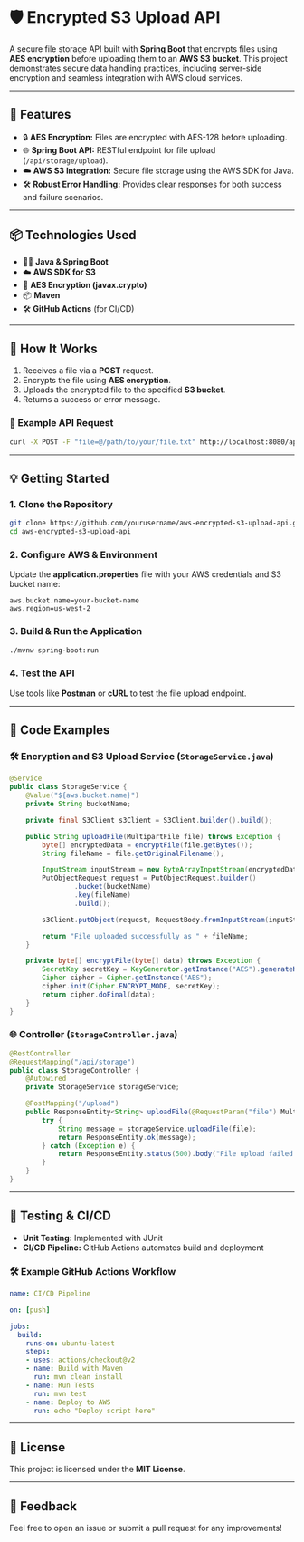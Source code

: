 # 🛡️ Encrypted S3 Upload API

A secure file storage API built with **Spring Boot** that encrypts files using **AES encryption** before uploading them to an **AWS S3 bucket**. This project demonstrates secure data handling practices, including server-side encryption and seamless integration with AWS cloud services.

---

## 🚀 Features
- 🔒 **AES Encryption:** Files are encrypted with AES-128 before uploading.
- 🌐 **Spring Boot API:** RESTful endpoint for file upload (`/api/storage/upload`).
- ☁️ **AWS S3 Integration:** Secure file storage using the AWS SDK for Java.
- 🛠️ **Robust Error Handling:** Provides clear responses for both success and failure scenarios.

---

## 📦 Technologies Used
- 🧑‍💻 **Java & Spring Boot**
- ☁️ **AWS SDK for S3**
- 🔐 **AES Encryption (javax.crypto)**
- 📦 **Maven**
- 🛠️ **GitHub Actions** (for CI/CD)

---

## 🧠 How It Works
1. Receives a file via a **POST** request.
2. Encrypts the file using **AES encryption**.
3. Uploads the encrypted file to the specified **S3 bucket**.
4. Returns a success or error message.

### 🔗 Example API Request
```bash
curl -X POST -F "file=@/path/to/your/file.txt" http://localhost:8080/api/storage/upload
```

---

## 💡 Getting Started

### 1. Clone the Repository
```bash
git clone https://github.com/yourusername/aws-encrypted-s3-upload-api.git
cd aws-encrypted-s3-upload-api
```

### 2. Configure AWS & Environment
Update the **application.properties** file with your AWS credentials and S3 bucket name:
```properties
aws.bucket.name=your-bucket-name
aws.region=us-west-2
```

### 3. Build & Run the Application
```bash
./mvnw spring-boot:run
```

### 4. Test the API
Use tools like **Postman** or **cURL** to test the file upload endpoint.

---

## 📑 Code Examples

### 🛠️ Encryption and S3 Upload Service (`StorageService.java`)
```java
@Service
public class StorageService {
    @Value("${aws.bucket.name}")
    private String bucketName;

    private final S3Client s3Client = S3Client.builder().build();

    public String uploadFile(MultipartFile file) throws Exception {
        byte[] encryptedData = encryptFile(file.getBytes());
        String fileName = file.getOriginalFilename();

        InputStream inputStream = new ByteArrayInputStream(encryptedData);
        PutObjectRequest request = PutObjectRequest.builder()
                .bucket(bucketName)
                .key(fileName)
                .build();

        s3Client.putObject(request, RequestBody.fromInputStream(inputStream, encryptedData.length));

        return "File uploaded successfully as " + fileName;
    }

    private byte[] encryptFile(byte[] data) throws Exception {
        SecretKey secretKey = KeyGenerator.getInstance("AES").generateKey();
        Cipher cipher = Cipher.getInstance("AES");
        cipher.init(Cipher.ENCRYPT_MODE, secretKey);
        return cipher.doFinal(data);
    }
}
```

### 🌐 Controller (`StorageController.java`)
```java
@RestController
@RequestMapping("/api/storage")
public class StorageController {
    @Autowired
    private StorageService storageService;

    @PostMapping("/upload")
    public ResponseEntity<String> uploadFile(@RequestParam("file") MultipartFile file) {
        try {
            String message = storageService.uploadFile(file);
            return ResponseEntity.ok(message);
        } catch (Exception e) {
            return ResponseEntity.status(500).body("File upload failed: " + e.getMessage());
        }
    }
}
```

---

## 🧪 Testing & CI/CD
- **Unit Testing:** Implemented with JUnit
- **CI/CD Pipeline:** GitHub Actions automates build and deployment

### 🛠️ Example GitHub Actions Workflow
```yaml
name: CI/CD Pipeline

on: [push]

jobs:
  build:
    runs-on: ubuntu-latest
    steps:
    - uses: actions/checkout@v2
    - name: Build with Maven
      run: mvn clean install
    - name: Run Tests
      run: mvn test
    - name: Deploy to AWS
      run: echo "Deploy script here"
```

---

## 📄 License
This project is licensed under the **MIT License**.

---

## 💬 Feedback
Feel free to open an issue or submit a pull request for any improvements!
